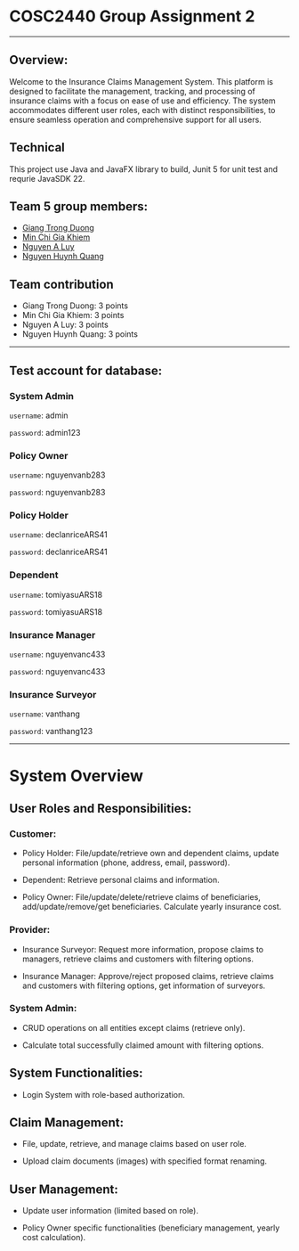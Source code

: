 
# COSC2440 Group Assignment 2
----
## Overview:
Welcome to the Insurance Claims Management System. This platform is designed to facilitate the management, tracking, and processing of insurance claims with a focus on ease of use and efficiency. The system accommodates different user roles, each with distinct responsibilities, to ensure seamless operation and comprehensive support for all users.

## Technical
This project use Java and JavaFX library to build, Junit 5 for unit test and requrie JavaSDK 22.
## Team 5 group members:
- [Giang Trong Duong](https://github.com/GiangTrongDuong)
- [Min Chi Gia Khiem](https://github.com/khiemmin2002)
- [Nguyen A Luy](https://github.com/NguyenALuy)
- [Nguyen Huynh Quang](https://github.com/nguyenhuynhquang2909)

## Team contribution
- Giang Trong Duong: 3 points
- Min Chi Gia Khiem: 3 points
- Nguyen A Luy: 3 points
- Nguyen Huynh Quang: 3 points

---

## Test account for database:
### System Admin
`username`: admin

`password`: admin123

### Policy Owner
`username`: nguyenvanb283

`password`: nguyenvanb283

### Policy Holder
`username`: declanriceARS41

`password`: declanriceARS41

### Dependent
`username`: tomiyasuARS18

`password`: tomiyasuARS18

### Insurance Manager
`username`: nguyenvanc433

`password`: nguyenvanc433

### Insurance Surveyor
`username`: vanthang

`password`: vanthang123

---
# System Overview
## User Roles and Responsibilities:

### Customer:

- Policy Holder: File/update/retrieve own and dependent claims, update personal information (phone, address, email, password).

- Dependent: Retrieve personal claims and information.

- Policy Owner: File/update/delete/retrieve claims of beneficiaries, add/update/remove/get beneficiaries. Calculate yearly insurance cost.

### Provider:

- Insurance Surveyor: Request more information, propose claims to managers, retrieve claims and customers with filtering options.

- Insurance Manager: Approve/reject proposed claims, retrieve claims and customers with filtering options, get information of surveyors.

### System Admin:

- CRUD operations on all entities except claims (retrieve only).

- Calculate total successfully claimed amount with filtering options.

## System Functionalities:

- Login System with role-based authorization.

## Claim Management:

- File, update, retrieve, and manage claims based on user role.

- Upload claim documents (images) with specified format renaming.

## User Management:

- Update user information (limited based on role).

- Policy Owner specific functionalities (beneficiary management, yearly cost calculation). 

